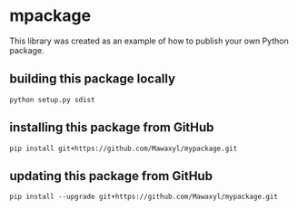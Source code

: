 # mpackage
This library was created as an example of how to publish your own Python package.

## building this package locally
`python setup.py sdist`

## installing this package from GitHub
`pip install git+https://github.com/Mawaxyl/mypackage.git`

## updating this package from GitHub
`pip install --upgrade git+https://github.com/Mawaxyl/mypackage.git`